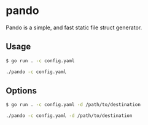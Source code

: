 # pando

Pando is a simple, and fast static file struct generator.

## Usage

```bash
$ go run . -c config.yaml
```

```bash
./pando -c config.yaml
```

## Options

```bash
$ go run . -c config.yaml -d /path/to/destination
```
```bash
./pando -c config.yaml -d /path/to/destination
```